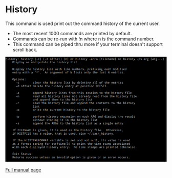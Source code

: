 # History

This command is used print out the command history of the current user. 

* The most recent 1000 commands are printed by default.
* Commands can be re-run with !n where n is the command number.
* This command can be piped thru more if your terminal doesn't support scroll back.

![](/Images/history.PNG)

[Full manual page](http://man7.org/linux/man-pages/man3/history.3.html)

